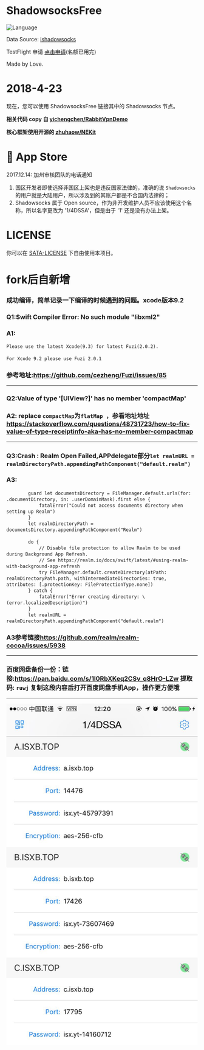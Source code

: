 # ShadowsocksFree
![Language](https://img.shields.io/badge/language-swift-orange.svg)

Data Source: [ishadowsocks](https://go.ishadowx.net)

TestFlight 申请 [~~点击申请~~](https://testflight.top/t/mmMNzi)(名额已用完)

Made by Love.

# 2018-4-23
现在，您可以使用 ShadowsocksFree 链接其中的 Shadowsocks 节点。

**相关代码 copy 自 [yichengchen/RabbitVpnDemo][d83b77ef]**

**核心框架使用开源的 [zhuhaow/NEKit][33cbd2c3]**

  [d83b77ef]: https://github.com/yichengchen/RabbitVpnDemo "Github"
  [33cbd2c3]: https://github.com/zhuhaow/NEKit "Github"

#  App Store
2017.12.14: 加州审核团队的电话通知

1. 国区开发者即使选择非国区上架也是违反国家法律的，准确的说 `Shadowsocks` 的用户就是大陆用户，所以涉及到的其账户都是不合国内法律的；
2. Shadowsocks 属于 Open source，作为非开发维护人员不应该使用这个名称，所以名字更改为 '1/4DSSA'，但是由于 '1' 还是没有办法上架。

# LICENSE
你可以在 [SATA-LICENSE][907fa31f] 下自由使用本项目。

  [907fa31f]: ./LICENSE "LICENSE"
  
# fork后自新增
### 成功编译，简单记录一下编译的时候遇到的问题。xcode版本9.2

### Q1:Swift Compiler Error: No such module "libxml2"
### A1: 
```
Please use the latest Xcode(9.3) for latest Fuzi(2.0.2).

For Xcode 9.2 please use Fuzi 2.0.1
```
### 参考地址:<https://github.com/cezheng/Fuzi/issues/85>
---
### Q2:Value of type '[UIView?]' has no member 'compactMap'
### A2: replace `compactMap`为`flatMap `，参看地址地址<https://stackoverflow.com/questions/48731723/how-to-fix-value-of-type-receiptinfo-aka-has-no-member-compactmap>
---
### Q3:Crash : Realm Open Failed,APPdelegate部分`let realmURL = realmDirectoryPath.appendingPathComponent("default.realm")`
### A3:

```
		guard let documentsDirectory = FileManager.default.urls(for: .documentDirectory, in: .userDomainMask).first else {
            fatalError("Could not access documents directory when setting up Realm")
        }
        let realmDirectoryPath = documentsDirectory.appendingPathComponent("Realm")
        
        do {
            // Disable file protection to allow Realm to be used during Background App Refresh.
            // See https://realm.io/docs/swift/latest/#using-realm-with-background-app-refresh
            try FileManager.default.createDirectory(atPath: realmDirectoryPath.path, withIntermediateDirectories: true, attributes: [.protectionKey: FileProtectionType.none])
        } catch {
            fatalError("Error creating directory: \(error.localizedDescription)")
        }
        let realmURL = realmDirectoryPath.appendingPathComponent("default.realm")
```
### A3参考链接<https://github.com/realm/realm-cocoa/issues/5938>
---
### 百度网盘备份一份：链接:<https://pan.baidu.com/s/1l0RbXKeq2CSv_q8HrO-LZw> 提取码: `ruwj` 复制这段内容后打开百度网盘手机App，操作更方便哦
---
![](https://github.com/we11cheng/WCImageHost/raw/master/WechatIMG1.jpeg)
